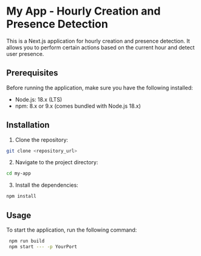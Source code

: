 # My App - Hourly Creation and Presence Detection

This is a Next.js application for hourly creation and presence detection. It allows you to perform certain actions based on the current hour and detect user presence.

## Prerequisites

Before running the application, make sure you have the following installed:

- Node.js: 18.x (LTS)
- npm: 8.x or 9.x (comes bundled with Node.js 18.x)

## Installation

1. Clone the repository:

```bash
git clone <repository_url>
```

2. Navigate to the project directory:

```bash
cd my-app
```

3. Install the dependencies:

```bash
npm install
```

## Usage

To start the application, run the following command:

```bash
 npm run build
 npm start --- -p YourPort
```
